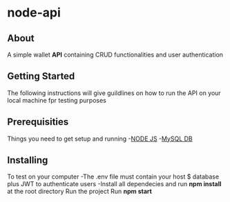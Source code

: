 # node-api
## About
A simple wallet **API** containing CRUD functionalities and user authentication
## Getting Started
The following instructions will give guildlines on how to run the API on your local machine fpr testing purposes
## Prerequisities
Things you need to get setup and running 
-[NODE JS](https://nodejs.org)
-[MySQL DB](https://www.mysql.com)
## Installing
To test on your computer
-The .env file must contain your host $ database plus JWT to authenticate users
-Install all dependecies and run **npm install** at the root directory 
Run the project
Run **npm start**
